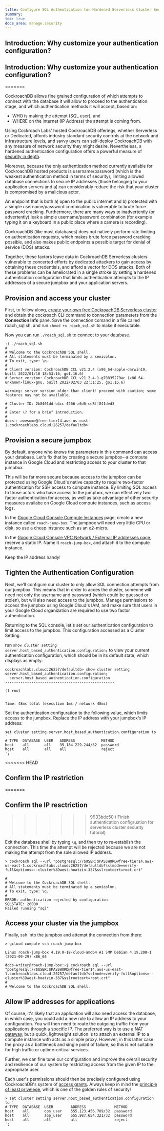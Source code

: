 ```yaml
---
title: Configure SQL Authentication for Hardened Serverless Cluster Security
summary: 
toc: true
docs_area: manage.security
---
```


## Introduction: Why customize your authentication configuration?

## Introduction: Why customize your authentication configuration?
=======

CockroachDB allows fine grained configuration of which attempts to connect with the database it will allow to proceed to the authentication stage, and which authentication methods it will accept, based on:

- WHO is making the attempt (SQL user), and 
- WHERE on the internet (IP Address) the attempt is coming from.

Using Cockroach Labs' hosted CockroachDB offerings, whether Serverless or Dedicated, affords industry standard security controls at the network and infrastructure levels, and savvy users can self-deploy CockroachDB with any measure of network security they might desire. Nevertheless, a hardened authentication configuration offers a powerful measure of [security in depth](https://en.wikipedia.org/wiki/Defense_in_depth_(computing)). 

Moreover, because the only authentication method currently available for CockroachDB hosted products is username/password (which is the weakest authentication method in terms of security), limiting allowed database connections to secure IP addresses (those belonging to your application servers and a) can considerably reduce the risk that your cluster is compromised by a malicious actor.

An endpoint that is both a) open to the public internet and b) protected with a simple username/password combination is vulnerable to brute force password cracking. Furthermore, there are many ways to inadvertently (or advertently) leak a simple username/password combination (for example typing it on a keyboard in a public place where a camera is recording).

CockroachDB (like most databases) does not natively perform rate limiting on authentication requests, which makes brute force password cracking possible, and also makes public endpoints a possible target for denial of service (DOS) attacks.

Together, these factors leave data in CockroachDB Serverless clusters vulnerable to concerted efforts by dedicated attackers to gain access by obtaining these credentials, and afford a vector for DOS attacks. Both of these problems can be ameliorated in a single stroke by setting a hardened authentication configuration that limits authentication attempts to the IP addresses of a secure jumpbox and your application servers. 

## Provision and access your cluster

First, to follow along, [create your own free CockroachDB Serverless cluster](../cockroachcloud/create-a-serverless-cluster.html) and obtain the cockroach CLI command to connection parameters from the <b>Connection Info</b> pane. Save the connection comand in a file called roach_sql.sh, and run `chmod +x roach_sql.sh` to make it executable.

Now you can run `./roach_sql.sh` to connect to your database.

```
:) ./roach_sql.sh
#
# Welcome to the CockroachDB SQL shell.
# All statements must be terminated by a semicolon.
# To exit, type: \q.
#
# Client version: CockroachDB CCL v21.2.4 (x86_64-apple-darwin19, built 2022/01/10 18:53:16, go1.16.6)
# Server version: CockroachDB CCL v21.2.4-1-g70835279ac (x86_64-unknown-linux-gnu, built 2022/02/03 22:31:25, go1.16.6)

warning: server version older than client! proceed with caution; some features may not be available.

# Cluster ID: 2b8401dd-b4cc-4266-a6d6-ce8ff841ded3
#
# Enter \? for a brief introduction.
#
docs-r-awesome@free-tier14.aws-us-east-1.cockroachlabs.cloud:26257/defaultdb>
```

## Provision a secure jumpbox


By default, anyone who knows the parameters in this command can access your database. Let's fix that by creating a secure jumpbox--a compute instance in Google Cloud and restricting access to your cluster to that jumpbox.

This will be far more secure because access to the jumpbox can be protected using Google Cloud's native capacity to require two-factor authentication for SSH access to compute instance. By limiting SQL access to those actors who have access to the jumpbox, we can effectively two factor authentication for access, as well as take advantage of other security measures availabe on Google Cloud compute instances, such as access logs.

In the [Google Cloud Console Compute Instances](https://console.cloud.google.com/compute/instance) page, create a new instance called `roach-jump-box`. The jumpbox will need very little CPU or disk, so use a cheap instance such as an e2-micro.

In the [Google Cloud Console VPC Network / External IP addresses page](https://console.cloud.google.com/networking/addresses), reserve a static IP. Name it `roach-jump-box`, and attach it to the compute instance.

Keep the IP address handy!

## Tighten the Authentication Configuration

Next, we'll configure our cluster to only allow SQL connection attempts from our jumpbox. This means that in order to acces the cluster, someone will need not only the username and password (which could be guessed or stolen), but will also need access to the jumpbox. Manage permissions to access the jumpbox using Google Cloud's IAM, and make sure that users in your Google Cloud organization are required to use two factor authentication.


Returning to the SQL console, let's set our authentication configuration to limit access to the jumpbox. This configuration accessed as a Cluster Setting.


run `show cluster setting server.host_based_authentication.configuration;` to view your current authentication configuration, which should be in its default state, which displays as empty:

```
cockroachlabs.cloud:26257/defaultdb> show cluster setting server.host_based_authentication.configuration;
  server.host_based_authentication.configuration
--------------------------------------------------

(1 row)


Time: 48ms total (execution 1ms / network 48ms)
```


Set the authentication configuration to the following value, which limits access to the jumpbox. Replace the IP address with your jumpbox's IP address:

```
set cluster setting server.host_based_authentication.configuration to '
# TYPE  DATABASE  USER   ADDRESS            METHOD
host    all       all    35.184.229.244/32  password
host    all       all    all                reject
';

```

<<<<<<< HEAD
## Confirm the IP restriction
=======

## Confirm the IP resctriction

>>>>>>> 9933bdc50 ( Finish authentication configruation for serverless cluster security tutorial)

Exit the database shell by typing `\q`, and then try to re-establish the connection. This time the attempt will be rejected because we are not making the attempt from the sole allowed IP address.

```
> cockroach sql --url "postgresql://$USER:$PASSWORD@free-tier14.aws-us-east-1.cockroachlabs.cloud:26257/defaultdb?sslmode=verify-full&options=--cluster%3Dwest-hoatzin-337&sslrootcert=root.crt"

#
# Welcome to the CockroachDB SQL shell.
# All statements must be terminated by a semicolon.
# To exit, type: \q.
#
ERROR: authentication rejected by configuration
SQLSTATE: 28000
Failed running "sql"
```

## Access your cluster via the jumpbox

Finally, ssh into the jumpbox and attempt the connection from there:

```shell
> gcloud compute ssh roach-jump-box

Linux roach-jump-box 4.19.0-18-cloud-amd64 #1 SMP Debian 4.19.208-1 (2021-09-29) x86_64

docs-writer@roach-jump-box:~$ cockroach sql --url "postgresql://$USER:$PASSWORD@free-tier14.aws-us-east-1.cockroachlabs.cloud:26257/defaultdb?sslmode=verify-full&options=--cluster%3Dwest-hoatzin-337&sslrootcert=root.crt"
#
# Welcome to the CockroachDB SQL shell.

```

## Allow IP addresses for applications

Of course, it's likely that an application will also need access the database, in which case, you could add a new rule to allow an IP address to your configuration. You will then need to route the outgoing traffic from your applications through a specific IP. The preferred way is to use a [NAT gateway](https://cloud.google.com/nat/docs/overview), but a quick, lightweight solution is to attach an external IP to a compute instance with acts as a simple proxy. However, in this latter case the proxy as a bottleneck and single point of failure, so this is not suitable for high traffic or uptime-critical services.


Further, we can fine tune our configuration and improve the overall security and resilience of our system by restricting access from the given IP to the appropriate user. 

Each user's permissions should then be precisely configured using CockroachDB's system of [access grants](authorization.html). Always keep in mind the [principle of least privelege](https://en.wikipedia.org/wiki/Principle_of_least_privilege), which is one of the golden rules of security!

```
> set cluster setting server.host_based_authentication.configuration to '
# TYPE  DATABASE  USER        ADDRESS             METHOD
host    all       ops_user    555.123.456.789/32  password
host    all       app_user    555.987.654.321/32  password
host    all       all         all                 reject
';

```


